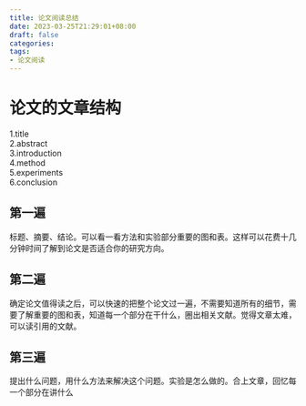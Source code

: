 ```yaml
---
title: 论文阅读总结
date: 2023-03-25T21:29:01+08:00
draft: false
categories:
tags:
- 论文阅读
---
```

# 论文的文章结构
1.title  
2.abstract  
3.introduction  
4.method  
5.experiments  
6.conclusion
## 第一遍
标题、摘要、结论。可以看一看方法和实验部分重要的图和表。这样可以花费十几分钟时间了解到论文是否适合你的研究方向。  
## 第二遍
确定论文值得读之后，可以快速的把整个论文过一遍，不需要知道所有的细节，需要了解重要的图和表，知道每一个部分在干什么，圈出相关文献。觉得文章太难，可以读引用的文献。  
## 第三遍
提出什么问题，用什么方法来解决这个问题。实验是怎么做的。合上文章，回忆每一个部分在讲什么